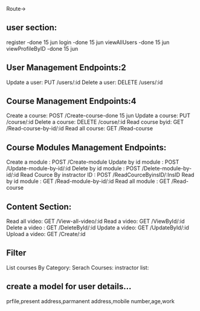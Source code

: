 Route->

## user section:
register -done 15 jun
login -done 15 jun
viewAllUsers -done 15 jun
viewProfileByID -done 15 jun

## User Management Endpoints:2

Update a user: PUT /users/:id
Delete a user: DELETE /users/:id

## Course Management Endpoints:4

Create a course: POST /Create-course-done 15 jun
Update a course: PUT /course/:id
Delete a course: DELETE /course/:id
Read course byid: GET /Read-course-by-id/:id
Read all course: GET /Read-course

## Course Modules Management Endpoints:

Create a module : POST /Create-module
Update by id module : POST /Update-module-by-id/:id
Delete by id module : POST /Delete-module-by-id/:id
Read Cource By instractor ID : POST /ReadCourceByinsID/:InsID
Read by id module : GET /Read-module-by-id/:id
Read all module : GET /Read-course

## Content Section:

Read all video: GET /View-all-video/:id
Read a video: GET /ViewById/:id
Delete a video : GET /DeleteById/:id
Update a video: GET /UpdateById/:id
Upload a video: GET /Create/:id

## Filter

List courses By Category:
Serach Courses:
instractor list:

## create a model for user details...
prfile,present address,parmanent address,mobile number,age,work
